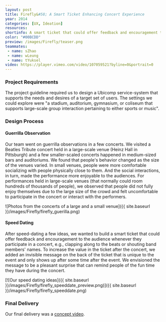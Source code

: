 ```yaml
---
layout: post
title: Firefly&#58; A Smart Ticket Enhancing Concert Experience
year: 2014
categories: [UX, Ideation]
resources:
shortinfo: A smart ticket that could offer feedback and encouragement to the audience whenever they participate in a concert.
color: "#00BCDD"
preview: /images/Firefly/teaser.png
teammates:
 - name: sZhao
 - name: wLeung
 - name: tYuksel
video: https://player.vimeo.com/video/107059521?byline=0&portrait=0
---
```


### Project Requirements
The project guideline required us to design a Ubicomp service-system that supports the needs and desires of a target set of users. The settings we could explore were "a stadium, auditorium, gymnasium, or coliseum that supports large-scale group interaction pertaining to either sports or music".

### Design Process

#### Guerrilla Observation
Our team went on guerrilla observations in a few concerts. We visited a Beatles Tribute concert held in a large-scale venue (Heinz Hall in Pittsburgh) and a few smaller-scaled concerts happened in medium-sized bars and auditoriums. We found that people's behavior changed as the size of the venues varied. In small venues, people were more comfortable socializing with people physically close to them. And the social interactions, in turn, made the performance more enjoyable to the audiences. For performances held in large-scale venues (that normally could room hundreds of thousands of people), we observed that people did not fully enjoy themselves due to the large size of the crowd and felt uncomfortable to participate in the concert or interact with the performers.

![Photos from the concerts of a large and a small venue]({{ site.baseurl }}/images/Firefly/firefly_guerilla.png)

#### Speed Dating
After speed-dating a few ideas, we wanted to build a smart ticket that could offer feedback and encouragement to the audience whenever they participate in a concert, e.g., clapping along to the beats or shouting band members' names. To increase the value in the ticket after the concert, we added an invisible message on the back of the ticket that is unique to the event and only shows up after some time after the event. We envisioned the message to be a pleasant surprise that can remind people of the fun time they have during the concert.

[![Our speed dating ideas]({{ site.baseurl }}/images/Firefly/firefly_speeddate_preview.png)]({{ site.baseurl }}/images/Firefly/firefly_speeddate.png)

### Final Delivery
Our final delivery was a [concept video](https://player.vimeo.com/video/107059521).

